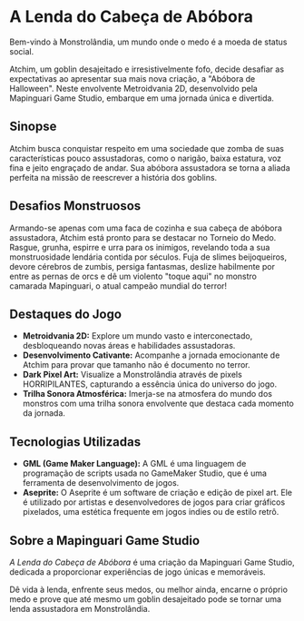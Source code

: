 # A Lenda do Cabeça de Abóbora
Bem-vindo à Monstrolândia, um mundo onde o medo é a moeda de status social.

Atchim, um goblin desajeitado e irresistivelmente fofo, decide desafiar as expectativas ao apresentar sua mais nova criação, a "Abóbora de Halloween". Neste envolvente Metroidvania 2D, desenvolvido pela Mapinguari Game Studio, embarque em uma jornada única e divertida.

## Sinopse
Atchim busca conquistar respeito em uma sociedade que zomba de suas características pouco assustadoras, como o narigão, baixa estatura, voz fina e jeito engraçado de andar. Sua abóbora assustadora se torna a aliada perfeita na missão de reescrever a história dos goblins.

## Desafios Monstruosos
Armando-se apenas com uma faca de cozinha e sua cabeça de abóbora assustadora, Atchim está pronto para se destacar no Torneio do Medo. Rasgue, grunha, espirre e urra para os inimigos, revelando toda a sua monstruosidade lendária contida por séculos. Fuja de slimes beijoqueiros, devore cérebros de zumbis, persiga fantasmas, deslize habilmente por entre as pernas de orcs e dê um violento "toque aqui" no monstro camarada Mapinguari, o atual campeão mundial do terror!

## Destaques do Jogo
- **Metroidvania 2D:** Explore um mundo vasto e interconectado, desbloqueando novas áreas e habilidades assustadoras.
- **Desenvolvimento Cativante:** Acompanhe a jornada emocionante de Atchim para provar que tamanho não é documento no terror.
- **Dark Pixel Art:** Visualize a Monstrolândia através de pixels HORRIPILANTES, capturando a essência única do universo do jogo.
- **Trilha Sonora Atmosférica:** Imerja-se na atmosfera do mundo dos monstros com uma trilha sonora envolvente que destaca cada momento da jornada.

## Tecnologias Utilizadas
- **GML (Game Maker Language):** A GML é uma linguagem de programação de scripts usada no GameMaker Studio, que é uma ferramenta de desenvolvimento de jogos.
- **Aseprite:** O Aseprite é um software de criação e edição de pixel art. Ele é utilizado por artistas e desenvolvedores de jogos para criar gráficos pixelados, uma estética frequente em jogos indies ou de estilo retrô.

## Sobre a Mapinguari Game Studio
*A Lenda do Cabeça de Abóbora* é uma criação da Mapinguari Game Studio, dedicada a proporcionar experiências de jogo únicas e memoráveis.

Dê vida à lenda, enfrente seus medos, ou melhor ainda, encarne o próprio medo e prove que até mesmo um goblin desajeitado pode se tornar uma lenda assustadora em Monstrolândia.
